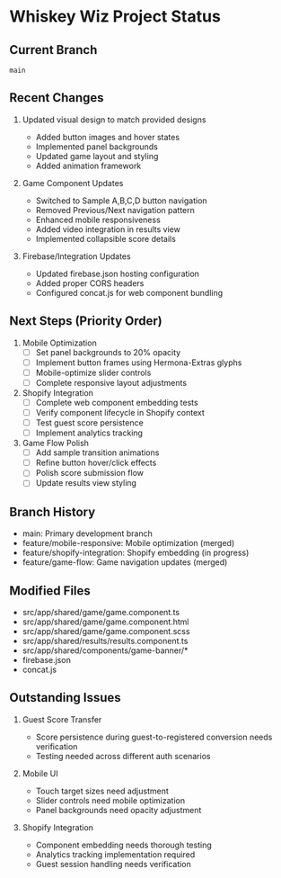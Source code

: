 # Whiskey Wiz Project Status

## Current Branch
`main`

## Recent Changes
1. Updated visual design to match provided designs
   - Added button images and hover states
   - Implemented panel backgrounds
   - Updated game layout and styling
   - Added animation framework

2. Game Component Updates
   - Switched to Sample A,B,C,D button navigation
   - Removed Previous/Next navigation pattern
   - Enhanced mobile responsiveness
   - Added video integration in results view
   - Implemented collapsible score details

3. Firebase/Integration Updates
   - Updated firebase.json hosting configuration
   - Added proper CORS headers
   - Configured concat.js for web component bundling

## Next Steps (Priority Order)
1. Mobile Optimization
   - [ ] Set panel backgrounds to 20% opacity
   - [ ] Implement button frames using Hermona-Extras glyphs
   - [ ] Mobile-optimize slider controls
   - [ ] Complete responsive layout adjustments

2. Shopify Integration
   - [ ] Complete web component embedding tests
   - [ ] Verify component lifecycle in Shopify context
   - [ ] Test guest score persistence
   - [ ] Implement analytics tracking

3. Game Flow Polish
   - [ ] Add sample transition animations
   - [ ] Refine button hover/click effects
   - [ ] Polish score submission flow
   - [ ] Update results view styling

## Branch History
- main: Primary development branch
- feature/mobile-responsive: Mobile optimization (merged)
- feature/shopify-integration: Shopify embedding (in progress)
- feature/game-flow: Game navigation updates (merged)

## Modified Files
- src/app/shared/game/game.component.ts
- src/app/shared/game/game.component.html
- src/app/shared/game/game.component.scss
- src/app/shared/results/results.component.ts
- src/app/shared/components/game-banner/*
- firebase.json
- concat.js

## Outstanding Issues
1. Guest Score Transfer
   - Score persistence during guest-to-registered conversion needs verification
   - Testing needed across different auth scenarios

2. Mobile UI
   - Touch target sizes need adjustment
   - Slider controls need mobile optimization
   - Panel backgrounds need opacity adjustment

3. Shopify Integration
   - Component embedding needs thorough testing
   - Analytics tracking implementation required
   - Guest session handling needs verification